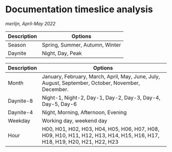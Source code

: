 # Documentation timeslice analysis

_merlijn, April-May 2022_

| Description | Options                        |
| ----------- | ------------------------------ |
| Season      | Spring, Summer, Autumn, Winter |
| Daynite     | Night, Day, Peak               |



| Description | Options                                                      |
| ----------- | ------------------------------------------------------------ |
| Month       | January, February, March, April, May, June, July, August, September, October, November, December. |
| Daynite-8   | Night-1, Night-2, Day-1, Day-2, Day-3, Day-4, Day-5, Day-6   |
| Daynite-4   | Night, Morning, Afternoon, Evening                           |
| Weekday     | Working day, weekend day                                     |
| Hour        | H00, H01, H02, H03, H04, H05, H06, H07, H08, H09, H10, H11, H12, H13, H14, H15, H16, H17, H18, H19, H20, H21, H22, H23 |

